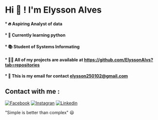 # Hi 🧠 ! I'm Elysson Alves 
#### ° 🔥 Aspiring Analyst of data
#### ° 🐍 Currently learning python
#### ° 📚 Student of Systems Informating
#### ° 👨‍💻 All of my projects are available at https://github.com/ElyssonAlvs?tab=repositories
#### ° 📧 This is my email for contact elysson250102@gmail.com
## Contact with me : 
[![Facebook](https://img.shields.io/badge/Facebook-1877F2?style=for-the-badge&logo=facebook&logoColor=white)](https://www.facebook.com/elysson.alves.142/)
[![Instagran](https://img.shields.io/badge/Instagram-E4405F?style=for-the-badge&logo=instagram&logoColor=white)](https://www.instagram.com/elysson_alvs/)
[![Linkedin](https://img.shields.io/badge/LinkedIn-0077B5?style=for-the-badge&logo=linkedin&logoColor=white)](https://www.linkedin.com/in/elysson-alves-533a29239/)

"Simple is better than complex"
😃
